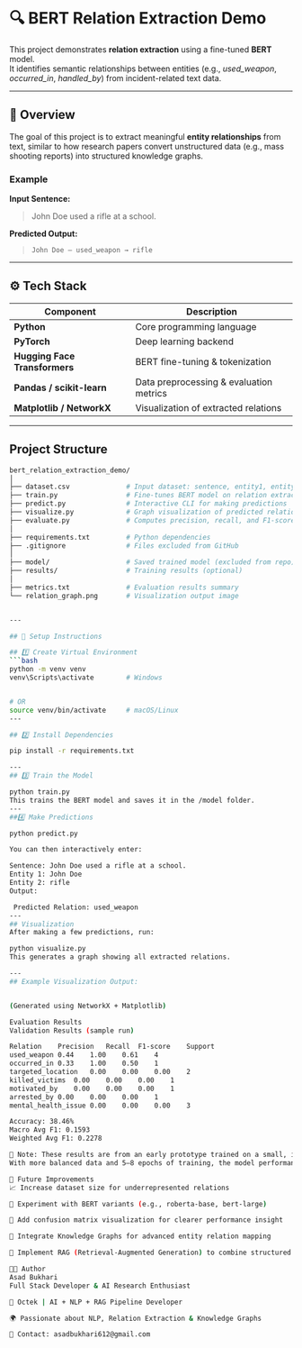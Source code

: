 # 🔍 BERT Relation Extraction Demo

This project demonstrates **relation extraction** using a fine-tuned **BERT** model.  
It identifies semantic relationships between entities (e.g., *used_weapon*, *occurred_in*, *handled_by*) from incident-related text data.

---

## 🧠 Overview

The goal of this project is to extract meaningful **entity relationships** from text, similar to how research papers convert unstructured data (e.g., mass shooting reports) into structured knowledge graphs.

### Example

**Input Sentence:**
> John Doe used a rifle at a school.

**Predicted Output:**
> `John Doe — used_weapon → rifle`

---

## ⚙️ Tech Stack

| Component | Description |
|------------|-------------|
| **Python** | Core programming language |
| **PyTorch** | Deep learning backend |
| **Hugging Face Transformers** | BERT fine-tuning & tokenization |
| **Pandas / scikit-learn** | Data preprocessing & evaluation metrics |
| **Matplotlib / NetworkX** | Visualization of extracted relations |

---

## Project Structure

```bash
bert_relation_extraction_demo/
│
├── dataset.csv              # Input dataset: sentence, entity1, entity2, relation
├── train.py                 # Fine-tunes BERT model on relation extraction task
├── predict.py               # Interactive CLI for making predictions
├── visualize.py             # Graph visualization of predicted relations
├── evaluate.py              # Computes precision, recall, and F1-score
│
├── requirements.txt         # Python dependencies
├── .gitignore               # Files excluded from GitHub
│
├── model/                   # Saved trained model (excluded from repo)
├── results/                 # Training results (optional)
│
├── metrics.txt              # Evaluation results summary
└── relation_graph.png       # Visualization output image


---

## 🚀 Setup Instructions

## 1️⃣ Create Virtual Environment
```bash
python -m venv venv
venv\Scripts\activate        # Windows


# OR
source venv/bin/activate     # macOS/Linux
---

## 2️⃣ Install Dependencies

pip install -r requirements.txt

---
## 3️⃣ Train the Model

python train.py
This trains the BERT model and saves it in the /model folder.
---
##4️⃣ Make Predictions

python predict.py

You can then interactively enter:

Sentence: John Doe used a rifle at a school.
Entity 1: John Doe
Entity 2: rifle
Output:

 Predicted Relation: used_weapon
---
## Visualization
After making a few predictions, run:

python visualize.py
This generates a graph showing all extracted relations.

---
## Example Visualization Output:


(Generated using NetworkX + Matplotlib)

Evaluation Results
Validation Results (sample run)

Relation	Precision	Recall	F1-score	Support
used_weapon	0.44	1.00	0.61	4
occurred_in	0.33	1.00	0.50	1
targeted_location	0.00	0.00	0.00	2
killed_victims	0.00	0.00	0.00	1
motivated_by	0.00	0.00	0.00	1
arrested_by	0.00	0.00	0.00	1
mental_health_issue	0.00	0.00	0.00	3

Accuracy: 38.46%
Macro Avg F1: 0.1593
Weighted Avg F1: 0.2278

🧩 Note: These results are from an early prototype trained on a small, imbalanced dataset.
With more balanced data and 5–8 epochs of training, the model performance is expected to improve significantly.

🎯 Future Improvements
📈 Increase dataset size for underrepresented relations

🧩 Experiment with BERT variants (e.g., roberta-base, bert-large)

🧠 Add confusion matrix visualization for clearer performance insight

🔗 Integrate Knowledge Graphs for advanced entity relation mapping

🚀 Implement RAG (Retrieval-Augmented Generation) to combine structured + unstructured reasoning

👨‍💻 Author
Asad Bukhari
Full Stack Developer & AI Research Enthusiast

💼 Octek | AI + NLP + RAG Pipeline Developer

🌍 Passionate about NLP, Relation Extraction & Knowledge Graphs

📧 Contact: asadbukhari612@gmail.com